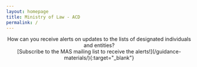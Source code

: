 ```yaml
---
layout: homepage
title: Ministry of Law - ACD
permalink: /
---
```

<!-- Type your notification here - the notification bar will not appear if this is empty. For other changes, refer to _data/homepage.yml to edit the homepage -->
<center>How can you receive alerts on updates to the lists of designated individuals and entities? <br>[Subscribe to the MAS mailing list to receive the alerts!](/guidance-materials/){:target="_blank"}
